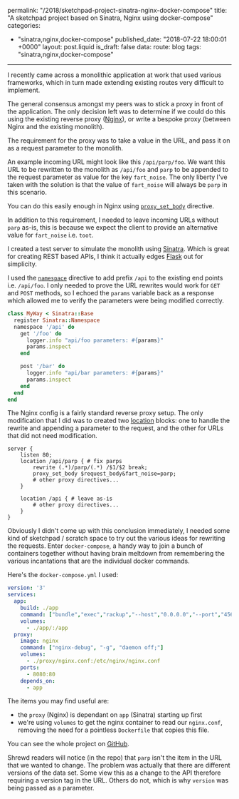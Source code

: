 permalink: "/2018/sketchpad-project-sinatra-nginx-docker-compose"
title: "A sketchpad project based on Sinatra, Nginx using docker-compose"
categories:
  - "sinatra,nginx,docker-compose"
published_date: "2018-07-22 18:00:01 +0000"
layout: post.liquid
is_draft: false 
data:
  route: blog
  tags: "sinatra,nginx,docker-compose"
---
I recently came across a monolithic application at work that used various frameworks, which in turn made extending existing routes very difficult to implement.

The general consensus amongst my peers was to stick a proxy in front of the application. The only decision left was to determine if we could do this using the existing reverse proxy ([Nginx][link_nginx]), or write a bespoke proxy (between Nginx and the existing monolith).

The requirement for the proxy was to take a value in the URL, and pass it on as a request parameter to the monolith.

An example incoming URL might look like this `/api/parp/foo`. We want this URL to be rewritten to the monolith as `/api/foo` and `parp` to be appended to the request parameter as value for the key `fart_noise`. The only liberty I've taken with the solution is that the value of `fart_noise` will always be `parp` in this scenario.

You can do this easily enough in Nginx using [`proxy_set_body`][link_nginx_proxy_set] directive.

In addition to this requirement, I needed to leave incoming URLs without `parp` as-is, this is because we expect the client to provide an alternative value for `fart_noise` i.e. `toot`.

I created a test server to simulate the monolith using [Sinatra][link_sinatra]. Which is great for creating REST based APIs, I think it actually edges [Flask][link_flask] out for simplicity.

I used the [`namespace`][link_sinatra_namespace] directive to add prefix `/api` to the existing end points i.e. `/api/foo`. I only needed to prove the URL rewrites would work for `GET` and `POST` methods, so I echoed the `params` variable back as a response which allowed me to verify the parameters were being modified correctly.

```ruby
class MyWay < Sinatra::Base
  register Sinatra::Namespace
  namespace '/api' do
    get '/foo' do
      logger.info "api/foo parameters: #{params}"
      params.inspect
    end

    post '/bar' do
      logger.info "api/bar parameters: #{params}"
      params.inspect
    end
  end
end
```

The Nginx config is a fairly standard reverse proxy setup. The only modification that I did was to created two [location][link_nginx_location] blocks: one to handle the rewrite and appending a parameter to the request, and the other for URLs that did not need modification.

```nginx
server {
    listen 80;
    location /api/parp { # fix parps
        rewrite (.*)/parp/(.*) /$1/$2 break;
        proxy_set_body $request_body&fart_noise=parp;
        # other proxy directives...
    }

    location /api { # leave as-is
        # other proxy directives...
    }
}
```

Obviously I didn't come up with this conclusion immediately, I needed some kind of sketchpad / scratch space to try out the various ideas for rewriting the requests. Enter `docker-compose`, a handy way to join a bunch of containers together without having brain meltdown from remembering the various incantations that are the individual docker commands.

Here's the `docker-compose.yml` I used:

```yaml
version: '3'
services:
  app:
    build: ./app
    command: ["bundle","exec","rackup","--host","0.0.0.0","--port","4567"]
    volumes:
      - ./app/:/app
  proxy:
    image: nginx
    command: ["nginx-debug", "-g", "daemon off;"]
    volumes:
      - ./proxy/nginx.conf:/etc/nginx/nginx.conf
    ports:
      - 8080:80
    depends_on:
      - app
```

The items you may find useful are:

- the `proxy` (Nginx) is dependant on `app` (Sinatra) starting up first 
- we're using `volumes` to get the nginx container to read our `nginx.conf`, removing the need for a pointless `Dockerfile` that copies this file.

You can see the whole project on [GitHub][link_github].

Shrewd readers will notice (in the repo) that `parp` isn't the item in the URL that we wanted to change. The problem was actually that there are different versions of the data set. Some view this as a change to the API therefore requiring a version tag in the URL. Others do not, which is why `version` was being passed as a parameter.

[link_nginx]: https://www.nginx.com/
[link_nginx_proxy_set]: http://nginx.org/en/docs/http/ngx_http_proxy_module.html#proxy_set_body
[link_nginx_location]: http://nginx.org/en/docs/http/ngx_http_core_module.html#location
[link_sinatra]: http://sinatrarb.com/
[link_sinatra_namespace]: http://sinatrarb.com/contrib/namespace.html
[link_flask]: http://flask.pocoo.org/
[link_github]: https://github.com/booyaa/singinx
